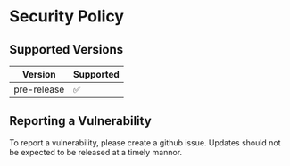 # Security Policy

## Supported Versions

| Version     | Supported          |
| ----------- | ------------------ |
| pre-release | :white_check_mark: |

## Reporting a Vulnerability

To report a vulnerability, please create a github issue.
Updates should not be expected to be released at a timely mannor.
